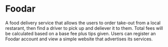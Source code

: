 # Foodar
A food delivery service that allows the users to order take-out from a local restarant, then find a driver to pick up and deliever it to them. Total fees will be calculated based on a base fee plus tips given. Users can register an Foodar account and view a simple website that advertises its services.
